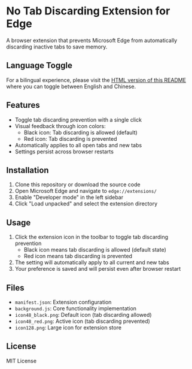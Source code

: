 # No Tab Discarding Extension for Edge

A browser extension that prevents Microsoft Edge from automatically discarding inactive tabs to save memory.

## Language Toggle

For a bilingual experience, please visit the [HTML version of this README](index.html) where you can toggle between English and Chinese.

## Features

- Toggle tab discarding prevention with a single click
- Visual feedback through icon colors:
  - Black icon: Tab discarding is allowed (default)
  - Red icon: Tab discarding is prevented
- Automatically applies to all open tabs and new tabs
- Settings persist across browser restarts

## Installation

1. Clone this repository or download the source code
2. Open Microsoft Edge and navigate to `edge://extensions/`
3. Enable "Developer mode" in the left sidebar
4. Click "Load unpacked" and select the extension directory

## Usage

1. Click the extension icon in the toolbar to toggle tab discarding prevention
   - Black icon means tab discarding is allowed (default state)
   - Red icon means tab discarding is prevented
2. The setting will automatically apply to all current and new tabs
3. Your preference is saved and will persist even after browser restart

## Files

- `manifest.json`: Extension configuration
- `background.js`: Core functionality implementation
- `icon48_black.png`: Default icon (tab discarding allowed)
- `icon48_red.png`: Active icon (tab discarding prevented)
- `icon128.png`: Large icon for extension store

## License

MIT License
